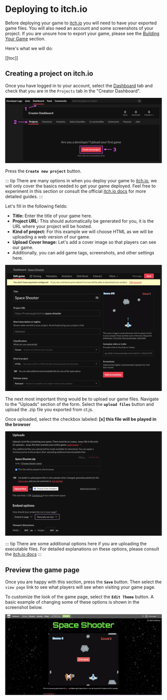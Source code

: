 # Deploying to itch.io

Before deploying your game to [itch.io](https://itch.io/) you will need to have your exported game files. You will also need an account and some screenshots of your project. If you are unsure how to export your game, please see the [Building Your Game](building-your-game.md) section.

Here's what we will do:

[[toc]]

## Creating a project on itch.io

Once you have logged in to your account, select the [Dashboard](https://itch.io/dashboard) tab and check that you are in the `Projects` tab in the "Creator Dashboard".

![](./images/buildingAndDeployment/Deployment/itch.io/deployment-itch.io-dashboard.png)

Press the **`Create new project`** button.

::: tip
There are many options in when you deploy your game to [itch.io](https://itch.io/), we will only cover the basics needed to get your game deployed. Feel free to experiment in this section or consult the official [itch.io docs](https://itch.io/docs/itch/) for more detailed guides.
:::

Let's fill in the following fields:

- **Title:** Enter the title of your game here.
- **Project URL:** This should automatically be generated for you, it is the URL where your project will be hosted.
- **Kind of project:** For this example we will choose HTML as we will be uploading a web version of our game.
- **Upload Cover Image:** Let's add a cover image so that players can see our game.
- Additionally, you can add game tags, screenshots, and other settings here.

![](./images/buildingAndDeployment/Deployment/itch.io/deployment-itch.io-dashboard-01.png)

The next most important thing would be to upload our game files. Navigate to the "Uploads" section of the form. Select the **`upload files`** button and upload the .zip file you exported from ct.js.

Once uploaded, select the checkbox labeled: **[x] this file will be played in the browser**

![](./images/buildingAndDeployment/Deployment/itch.io/deployment-itch.io-dashboard-02.png)

::: tip
There are some additional options here if you are uploading the executable files. For detailed explanations on these options, please consult the [itch.io docs](https://itch.io/docs/itch/)
:::

## Preview the game page

Once you are happy with this section, press the **`Save`** button. Then select the `view page` link to see what players will see when visiting your game page.

To customize the look of the game page, select the **`Edit Theme`** button. A basic example of changing some of these options is shown in the screenshot below.

![](./images/buildingAndDeployment/Deployment/itch.io/deployment-itch.io-preview.png)
